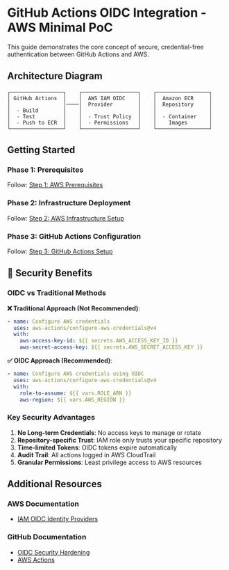# GitHub Actions OIDC Integration - AWS Minimal PoC

This guide demonstrates the core concept of secure, credential-free authentication between GitHub Actions and AWS.

## Architecture Diagram

```text
┌─────────────────┐    ┌──────────────────┐    ┌─────────────────┐
│ GitHub Actions  │    │  AWS IAM OIDC    │    │  Amazon ECR     │
│                 │────│  Provider        │    │  Repository     │
│  - Build        │    │                  │    │                 │
│  - Test         │    │  - Trust Policy  │    │  - Container    │
│  - Push to ECR  │    │  - Permissions   │    │    Images       │
└─────────────────┘    └──────────────────┘    └─────────────────┘
```

## Getting Started

### Phase 1: Prerequisites

Follow: [Step 1: AWS Prerequisites](step-1-aws-prerequisites.md)

### Phase 2: Infrastructure Deployment

Follow: [Step 2: AWS Infrastructure Setup](step-2-aws-infrastructure-setup.md)

### Phase 3: GitHub Actions Configuration

Follow: [Step 3: GitHub Actions Setup](step-3-github-actions-setup.md)

## 🔐 Security Benefits

### OIDC vs Traditional Methods

**❌ Traditional Approach (Not Recommended)**:

```yaml
- name: Configure AWS credentials
  uses: aws-actions/configure-aws-credentials@v4
  with:
    aws-access-key-id: ${{ secrets.AWS_ACCESS_KEY_ID }}
    aws-secret-access-key: ${{ secrets.AWS_SECRET_ACCESS_KEY }}
```

**✅ OIDC Approach (Recommended)**:

```yaml
- name: Configure AWS credentials using OIDC
  uses: aws-actions/configure-aws-credentials@v4
  with:
    role-to-assume: ${{ vars.ROLE_ARN }}
    aws-region: ${{ vars.AWS_REGION }}
```

### Key Security Advantages

1. **No Long-term Credentials**: No access keys to manage or rotate
2. **Repository-specific Trust**: IAM role only trusts your specific repository
3. **Time-limited Tokens**: OIDC tokens expire automatically
4. **Audit Trail**: All actions logged in AWS CloudTrail
5. **Granular Permissions**: Least privilege access to AWS resources

## Additional Resources

### AWS Documentation

- [IAM OIDC Identity Providers](https://docs.aws.amazon.com/IAM/latest/UserGuide/id_roles_providers_create_oidc.html)

### GitHub Documentation

- [OIDC Security Hardening](https://docs.github.com/en/actions/deployment/security-hardening-your-deployments/about-security-hardening-with-openid-connect)
- [AWS Actions](https://github.com/aws-actions)

